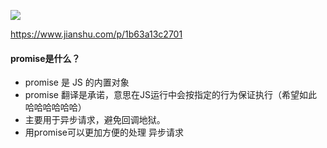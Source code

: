 ![](C:\Users\Administrator\Desktop\个人博客\personal_blog\image\home\promise.png)

https://www.jianshu.com/p/1b63a13c2701

#### promise是什么？

- promise 是 JS 的内置对象
- promise 翻译是承诺，意思在JS运行中会按指定的行为保证执行（希望如此 哈哈哈哈哈哈）
- 主要用于异步请求，避免回调地狱。
- 用promise可以更加方便的处理 异步请求